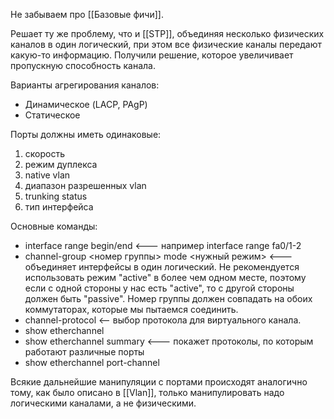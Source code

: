 Не забываем про [[Базовые фичи]].

Решает ту же проблему, что и [[STP]], объединяя несколько физических каналов в один логический, при этом все физические каналы передают какую-то информацию. Получили решение, которое увеличивает пропускную способность канала.

Варианты агрегирования каналов:
 * Динамическое (LACP, PAgP)
 * Статическое

Порты должны иметь одинаковые:
1) скорость
2) режим дуплекса
3) native vlan
4) диапазон разрешенных vlan
5) trunking status
6) тип интерфейса

Основные команды:
* interface range begin/end <--- например interface range fa0/1-2
* channel-group <номер группы> mode <нужный режим>  <--- объединяет интерфейсы в один логический. Не рекомендуется использовать режим "active" в более чем одном месте, поэтому если с одной стороны у нас есть "active", то с другой стороны должен быть "passive". Номер группы должен совпадать на обоих коммутаторах, которые мы пытаемся соединить.
* channel-protocol <-- выбор протокола для виртуального канала.
* show etherchannel
* show etherchannel summary <--- покажет протоколы, по которым работают различные порты
* show etherchannel port-channel

Всякие дальнейшие манипуляции с портами происходят аналогично тому, как было описано в [[Vlan]], только манипулировать надо логическими каналами, а не физическими.
